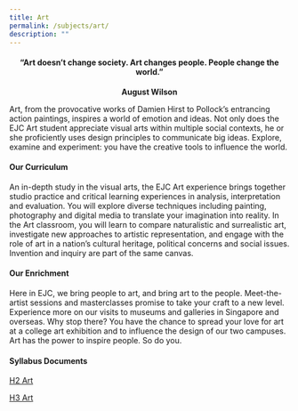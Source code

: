 ```yaml
---
title: Art
permalink: /subjects/art/
description: ""
---
```

<center><h4>“Art doesn’t change society. Art changes people. People change the world.”</h4><b>August Wilson</b></center>


Art, from the provocative works of Damien Hirst to Pollock’s entrancing action paintings, inspires a world of emotion and ideas. Not only does the EJC Art student appreciate visual arts within multiple social contexts, he or she proficiently uses design principles to communicate big ideas. Explore, examine and experiment: you have the creative tools to influence the world.

#### **Our Curriculum**

An in-depth study in the visual arts, the EJC Art experience brings together studio practice and critical learning experiences in analysis, interpretation and evaluation. You will explore diverse techniques including painting, photography and digital media to translate your imagination into reality. In the Art classroom, you will learn to compare naturalistic and surrealistic art, investigate new approaches to artistic representation, and engage with the role of art in a nation’s cultural heritage, political concerns and social issues. Invention and inquiry are part of the same canvas.

#### **Our Enrichment**

Here in EJC, we bring people to art, and bring art to the people. Meet-the-artist sessions and masterclasses promise to take your craft to a new level. Experience more on our visits to museums and galleries in Singapore and overseas. Why stop there? You have the chance to spread your love for art at a college art exhibition and to influence the design of our two campuses. Art has the power to inspire people. So do you.

#### **Syllabus Documents**

[H2 Art](https://www.seab.gov.sg/docs/default-source/national-examinations/syllabus/alevel/2024syllabus/9750_y24_sy.pdf)

[H3 Art](https://www-seab-gov-sg-admin.cwp.sg/docs/default-source/national-examinations/syllabus/alevel/2024syllabus/9818_y24_sy.pdf)